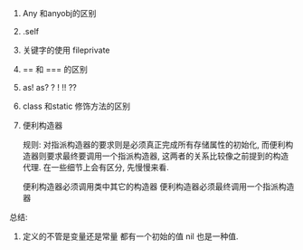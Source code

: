1. Any 和anyobj的区别



2. .self 

3. 关键字的使用   fileprivate



4. == 和 === 的区别

5. as! as? ? ! !! ??
6. class 和static 修饰方法的区别

7. 便利构造器
   
   规则: 
   对指派构造器的要求则是必须真正完成所有存储属性的初始化, 而便利构造器则要求最终要调用一个指派构造器, 这两者的关系比较像之前提到的构造代理. 在一些细节上会有区分, 先慢慢来看.
   
   便利构造器必须调用类中其它的构造器
   便利构造器必须最终调用一个指派构造器
   
   
总结:

1.  定义的不管是变量还是常量 都有一个初始的值 nil 也是一种值.  
